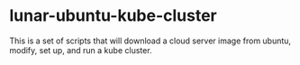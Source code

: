 # lunar-ubuntu-kube-cluster
This is a set of scripts that will download a cloud server image from ubuntu, modify, set up, and run a kube cluster.

